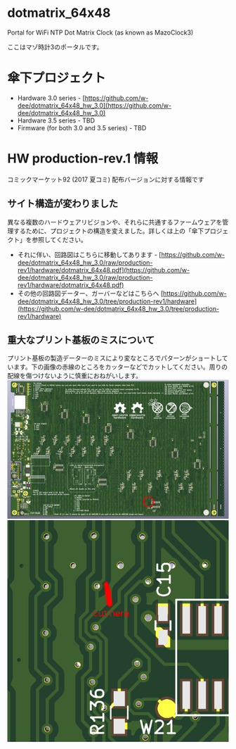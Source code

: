 # dotmatrix_64x48
Portal for WiFi NTP Dot Matrix Clock (as known as MazoClock3)

ここはマゾ時計3のポータルです。

# 傘下プロジェクト
 * Hardware 3.0 series - [https://github.com/w-dee/dotmatrix_64x48_hw_3.0](https://github.com/w-dee/dotmatrix_64x48_hw_3.0)
 * Hardware 3.5 series - TBD
 * Firmware (for both 3.0 and 3.5 series) - TBD


# HW production-rev.1 情報

コミックマーケット92 (2017 夏コミ) 配布バージョンに対する情報です

## サイト構造が変わりました

異なる複数のハードウェアリビジョンや、それらに共通するファームウェアを管理するために、プロジェクトの構造を変えました。詳しくは上の「傘下プロジェクト」を参照してください。

 * それに伴い、回路図はこちらに移動してあります - [https://github.com/w-dee/dotmatrix_64x48_hw_3.0/raw/production-rev1/hardware/dotmatrix_64x48.pdf](https://github.com/w-dee/dotmatrix_64x48_hw_3.0/raw/production-rev1/hardware/dotmatrix_64x48.pdf)
 * その他の回路図データー、ガーバーなどはこちらへ [https://github.com/w-dee/dotmatrix_64x48_hw_3.0/tree/production-rev1/hardware](https://github.com/w-dee/dotmatrix_64x48_hw_3.0/tree/production-rev1/hardware)


## 重大なプリント基板のミスについて

プリント基板の製造データーのミスにより変なところでパターンがショートしています。下の画像の赤線のところをカッターなどでカットしてください。周りの配線を傷つけないように慎重におねがいします。
<img src="Screenshot from 2017-08-16 11-36-40.jpg" alt="HW3.0 producton-rev.1 errata-1">
<img src="Screenshot from 2017-08-16 11-37-07.png" alt="HW3.0 producton-rev.1 errata-2">
